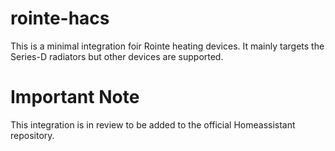 # rointe-hacs

This is a minimal integration foir Rointe heating devices. It mainly targets the Series-D radiators but other devices 
are supported.

# Important Note
This integration is in review to be added to the official Homeassistant repository.
